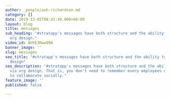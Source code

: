 ```yaml
---
author: _people/ash-richardson.md
category: []
date: 2019-12-05T08:43:49.000+00:00
layout: blog
title: messages
sub_heading: "#stratapp's messages have both structure and the ability to send via
  org design."
video_id: AHYE3Rww09A
banner_image: ''
slug: messages
seo_title: "#stratapp's messages have both structure and the ability to send via org
  design"
seo_description: "#stratapp's messages have both structure and the ability to send
  via org design. That is, you don't need to remember every employees name in order
  to collaborate socially."
feature_image: ''
published: false

---
```

